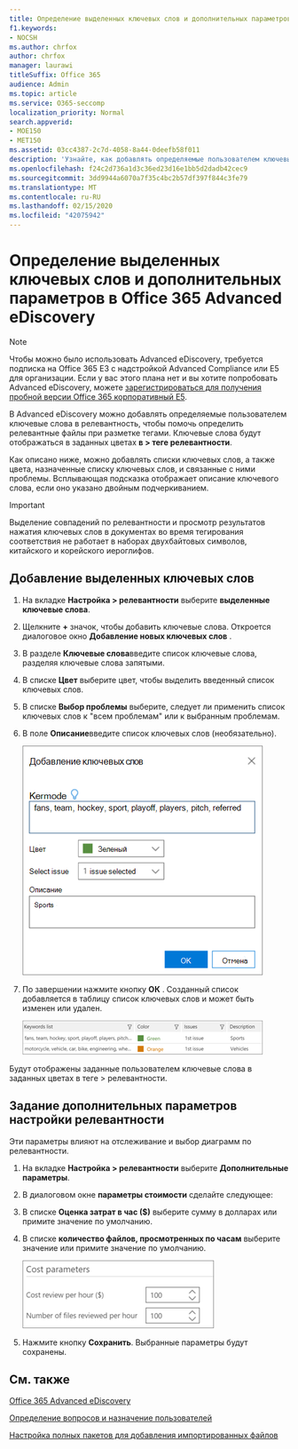 ```yaml
---
title: Определение выделенных ключевых слов и дополнительных параметров в Office 365 Advanced eDiscovery
f1.keywords:
- NOCSH
ms.author: chrfox
author: chrfox
manager: laurawi
titleSuffix: Office 365
audience: Admin
ms.topic: article
ms.service: O365-seccomp
localization_priority: Normal
search.appverid:
- MOE150
- MET150
ms.assetid: 03cc4387-2c7d-4058-8a44-0deefb58f011
description: 'Узнайте, как добавлять определяемые пользователем ключевые слова в релевантность для определения релевантных файлов при разметке в Office 365 Advanced eDiscovery и указать параметры затрат.  '
ms.openlocfilehash: f24c2d736a1d3c36ed23d16e1bb5d2dadb42cec9
ms.sourcegitcommit: 3dd9944a6070a7f35c4bc2b57df397f844c3fe79
ms.translationtype: MT
ms.contentlocale: ru-RU
ms.lasthandoff: 02/15/2020
ms.locfileid: "42075942"
---
```

# <a name="define-highlighted-keywords-and-advanced-options-in-office-365-advanced-ediscovery"></a>Определение выделенных ключевых слов и дополнительных параметров в Office 365 Advanced eDiscovery

> [!NOTE]
> Чтобы можно было использовать Advanced eDiscovery, требуется подписка на Office 365 E3 с надстройкой Advanced Compliance или E5 для организации. Если у вас этого плана нет и вы хотите попробовать Advanced eDiscovery, можете [зарегистрироваться для получения пробной версии Office 365 корпоративный E5](https://go.microsoft.com/fwlink/p/?LinkID=698279). 
  
В Advanced eDiscovery можно добавлять определяемые пользователем ключевые слова в релевантность, чтобы помочь определить релевантные файлы при разметке тегами. Ключевые слова будут отображаться в заданных цветах **в \> теге релевантности**. 
  
Как описано ниже, можно добавлять списки ключевых слов, а также цвета, назначенные списку ключевых слов, и связанные с ними проблемы. Всплывающая подсказка отображает описание ключевого слова, если оно указано двойным подчеркиванием.
  
> [!IMPORTANT]
> Выделение совпадений по релевантности и просмотр результатов нажатия ключевых слов в документах во время тегирования соответствия не работает в наборах двухбайтовых символов, китайского и корейского иероглифов. 
  
## <a name="adding-highlighted-keywords"></a>Добавление выделенных ключевых слов

1. На вкладке **Настройка \> релевантности** выберите **выделенные ключевые слова**.
    
2. Щелкните **+** значок, чтобы добавить ключевые слова. Откроется диалоговое окно **Добавление новых ключевых слов** . 
    
3. В разделе **Ключевые слова**введите список ключевые слова, разделяя ключевые слова запятыми. 
    
4. В списке **Цвет** выберите цвет, чтобы выделить введенный список ключевых слов. 
    
5. В списке **Выбор проблемы** выберите, следует ли применить список ключевых слов к "всем проблемам" или к выбранным проблемам. 
    
6. В поле **Описание**введите список ключевых слов (необязательно).
    
    ![Добавление ключевых слов](../media/1683a71f-0875-48fc-b4ef-01f3b0e8e8e9.png)
  
7. По завершении нажмите кнопку **ОК** . Созданный список добавляется в таблицу список ключевых слов и может быть изменен или удален. 
    
    ![Список ключевых слов на вкладке "Настройка релевантности"](../media/a05d5ec0-8bde-470d-97e2-456b169281d6.png)
  
Будут отображены заданные пользователем ключевые слова в заданных цветах в теге \> релевантности. 
  
## <a name="specifying-relevance-setup-advanced-settings"></a>Задание дополнительных параметров настройки релевантности

Эти параметры влияют на отслеживание и выбор диаграмм по релевантности.
  
1. На вкладке **Настройка \> релевантности** выберите **Дополнительные параметры**.
    
2. В диалоговом окне **параметры стоимости** сделайте следующее: 
    
1. В списке **Оценка затрат в час ($)** выберите сумму в долларах или примите значение по умолчанию. 
    
2. В списке **количество файлов, просмотренных по часам** выберите значение или примите значение по умолчанию. 
    
    ![Параметры для указания затрат на вкладке "Настройка релевантности"](../media/bab7b5b7-6297-4e7c-b0a6-ba5aa8b21787.png)
  
3. Нажмите кнопку **Сохранить**. Выбранные параметры будут сохранены.
    
## <a name="see-also"></a>См. также

[Office 365 Advanced eDiscovery](office-365-advanced-ediscovery.md)
  
[Определение вопросов и назначение пользователей](define-issues-and-assign-users.md)
  
[Настройка полных пакетов для добавления импортированных файлов](set-up-loads-to-add-imported-files.md)

